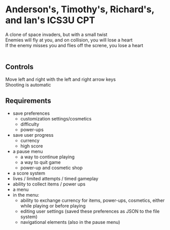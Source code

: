# Anderson's, Timothy's, Richard's, and Ian's ICS3U CPT
A clone of space invaders, but with a small twist<br>
Enemies will fly at you, and on collision, you will lose a heart<br>
If the enemy misses you and flies off the screne, you lose a heart <br>
<br>

## Controls
Move left and right with the left and right arrow keys<br>
Shooting is automatic

## Requirements
- save preferences
  - customization settings/cosmetics
  - difficulty
  - power-ups
- save user progress
  - currency
  - high score
- a pause menu
  - a way to continue playing
  - a way to quit game
  - power-up and cosmetic shop
- a score system
- lives / limited attempts / timed gameplay
- ability to collect items / power ups
- a menu
- in the menu:
  - ability to exchange currency for items, power-ups, cosmetics, either while playing or before playing
  - editing user settings (saved these preferences as JSON to the file system)
  - navigational elements (also in the pause menu)
